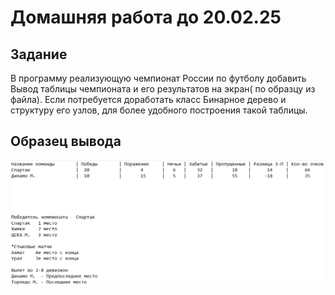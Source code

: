 # Домашняя работа до 20.02.25
## Задание
В программу реализующую чемпионат России по футболу добавить Вывод таблицы чемпионата и его результатов на экран( по образцу из файла). Если потребуется доработать класс Бинарное дерево и структуру его узлов, для более удобного построения такой таблицы.
## Образец вывода
![образец](images/o.png)